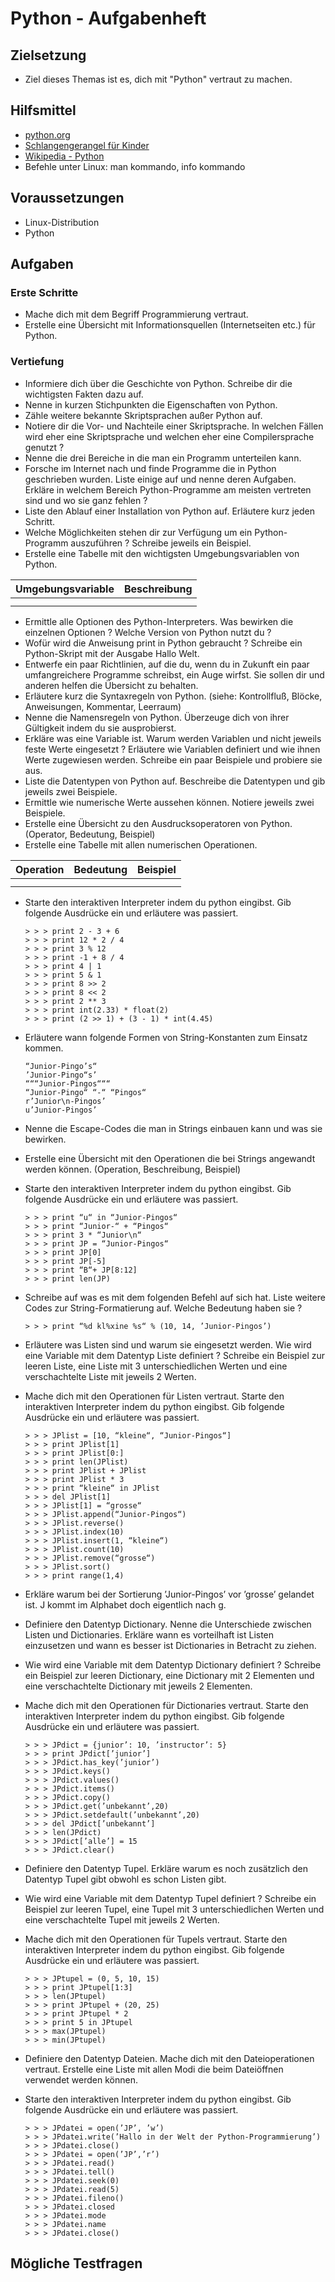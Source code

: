 # Python - Aufgabenheft

## Zielsetzung

* Ziel dieses Themas ist es, dich mit "Python" vertraut zu machen.


## Hilfsmittel

* [python.org](https://www.python.org/)
* [Schlangengerangel für Kinder](http://python-verband.org/informieren/news/schlangengerangel-fuer-kinder)
* [Wikipedia - Python](https://de.wikipedia.org/wiki/Python_%28Programmiersprache%29)
* Befehle unter Linux: man kommando, info kommando


## Voraussetzungen

* Linux-Distribution
* Python


## Aufgaben

### Erste Schritte

* Mache dich mit dem Begriff Programmierung vertraut.
* Erstelle eine Übersicht mit Informationsquellen (Internetseiten etc.) für Python.

### Vertiefung

* Informiere dich über die Geschichte von Python. Schreibe dir die wichtigsten Fakten dazu auf.
* Nenne in kurzen Stichpunkten die Eigenschaften von Python.
* Zähle weitere bekannte Skriptsprachen außer Python auf.
* Notiere dir die Vor- und Nachteile einer Skriptsprache. In welchen Fällen wird eher eine Skriptsprache und welchen eher eine Compilersprache genutzt ?
* Nenne die drei Bereiche in die man ein Programm unterteilen kann.
* Forsche im Internet nach und finde Programme die in Python geschrieben wurden. Liste einige auf und nenne deren Aufgaben. Erkläre in welchem Bereich Python-Programme am meisten vertreten sind und wo sie ganz fehlen ?
* Liste den Ablauf einer Installation von Python auf. Erläutere kurz jeden Schritt.
* Welche Möglichkeiten stehen dir zur Verfügung um ein Python-Programm auszuführen ? Schreibe jeweils ein Beispiel.
* Erstelle eine Tabelle mit den wichtigsten Umgebungsvariablen von Python.

Umgebungsvariable | Beschreibung
------------------|-------------
                  |
                  |


* Ermittle alle Optionen des Python-Interpreters. Was bewirken die einzelnen Optionen ? Welche Version von Python nutzt du ?
* Wofür wird die Anweisung print in Python gebraucht ? Schreibe ein Python-Skript mit der Ausgabe Hallo Welt.
* Entwerfe ein paar Richtlinien, auf die du, wenn du in Zukunft ein paar umfangreichere Programme schreibst, ein Auge wirfst. Sie sollen dir und anderen helfen die Übersicht zu behalten.
* Erläutere kurz die Syntaxregeln von Python. (siehe: Kontrollfluß, Blöcke, Anweisungen, Kommentar, Leerraum)
* Nenne die Namensregeln von Python. Überzeuge dich von ihrer Gültigkeit indem du sie ausprobierst.
* Erkläre was eine Variable ist. Warum werden Variablen und nicht jeweils feste Werte eingesetzt ? Erläutere wie Variablen definiert und wie ihnen Werte zugewiesen werden. Schreibe ein paar Beispiele und probiere sie aus.
* Liste die Datentypen von Python auf. Beschreibe die Datentypen und gib jeweils zwei Beispiele.
* Ermittle wie numerische Werte aussehen können. Notiere jeweils zwei Beispiele.
* Erstelle eine Übersicht zu den Ausdrucksoperatoren von Python. (Operator, Bedeutung, Beispiel)
* Erstelle eine Tabelle mit allen numerischen Operationen.

Operation | Bedeutung | Beispiel
----------|-----------|---------
          |           |         
          |           |         


* Starte den interaktiven Interpreter indem du python eingibst. Gib folgende Ausdrücke ein und erläutere was passiert.
    ```
    > > > print 2 - 3 + 6
    > > > print 12 * 2 / 4
    > > > print 3 % 12
    > > > print -1 + 8 / 4
    > > > print 4 | 1
    > > > print 5 & 1
    > > > print 8 >> 2
    > > > print 8 << 2
    > > > print 2 ** 3
    > > > print int(2.33) * float(2)
    > > > print (2 >> 1) + (3 - 1) * int(4.45)
    ```

* Erläutere wann folgende Formen von String-Konstanten zum Einsatz kommen.
    ```
    “Junior-Pingo’s“
    ’Junior-Pingo“s’
    “““Junior-Pingos“““
    “Junior-Pingo“ “-“ “Pingos“
    r’Junior\n-Pingos’
    u’Junior-Pingos’
    ```


* Nenne die Escape-Codes die man in Strings einbauen kann und was sie bewirken.
* Erstelle eine Übersicht mit den Operationen die bei Strings angewandt werden können. (Operation, Beschreibung, Beispiel)
* Starte den interaktiven Interpreter indem du python eingibst. Gib folgende Ausdrücke ein und erläutere was passiert.
    ```
    > > > print “u“ in “Junior-Pingos“
    > > > print “Junior-“ + “Pingos“
    > > > print 3 * “Junior\n“
    > > > print JP = “Junior-Pingos“
    > > > print JP[0]
    > > > print JP[-5]
    > > > print “B“+ JP[8:12]
    > > > print len(JP)
    ```


* Schreibe auf was es mit dem folgenden Befehl auf sich hat. Liste weitere Codes zur String-Formatierung auf. Welche Bedeutung haben sie ?
    ```
    > > > print “%d kl%xine %s“ % (10, 14, ’Junior-Pingos’)
    ```


* Erläutere was Listen sind und warum sie eingesetzt werden. Wie wird eine Variable mit dem Datentyp Liste definiert ? Schreibe ein Beispiel zur leeren Liste, eine Liste mit 3 unterschiedlichen Werten und eine verschachtelte Liste mit jeweils 2 Werten.
* Mache dich mit den Operationen für Listen vertraut. Starte den interaktiven Interpreter indem du python eingibst. Gib folgende Ausdrücke ein und erläutere was passiert.
    ```
    > > > JPlist = [10, “kleine“, “Junior-Pingos“]
    > > > print JPlist[1]
    > > > print JPlist[0:]
    > > > print len(JPlist)
    > > > print JPlist + JPlist
    > > > print JPlist * 3
    > > > print “kleine“ in JPlist
    > > > del JPlist[1]
    > > > JPlist[1] = “grosse“
    > > > JPlist.append(“Junior-Pingos“)
    > > > JPlist.reverse()
    > > > JPlist.index(10)
    > > > JPlist.insert(1, “kleine“)
    > > > JPlist.count(10)
    > > > JPlist.remove(“grosse“)
    > > > JPlist.sort()
    > > > print range(1,4)
    ```


* Erkläre warum bei der Sortierung ’Junior-Pingos’ vor ’grosse’ gelandet ist. J kommt im Alphabet doch eigentlich nach g.
* Definiere den Datentyp Dictionary. Nenne die Unterschiede zwischen Listen und Dictionaries. Erkläre wann es vorteilhaft ist Listen einzusetzen und wann es besser ist Dictionaries in Betracht zu ziehen.
* Wie wird eine Variable mit dem Datentyp Dictionary definiert ? Schreibe ein Beispiel zur leeren Dictionary, eine Dictionary mit 2 Elementen und eine verschachtelte Dictionary mit jeweils 2 Elementen.
* Mache dich mit den Operationen für Dictionaries vertraut. Starte den interaktiven Interpreter indem du python eingibst. Gib folgende Ausdrücke ein und erläutere was passiert.
    ```
    > > > JPdict = {junior’: 10, ’instructor’: 5}
    > > > print JPdict[’junior’]
    > > > JPdict.has_key(’junior’)
    > > > JPdict.keys()
    > > > JPdict.values()
    > > > JPdict.items()
    > > > JPdict.copy()
    > > > JPdict.get(’unbekannt’,20)
    > > > JPdict.setdefault(’unbekannt’,20)
    > > > del JPdict[’unbekannt’]
    > > > len(JPdict)
    > > > JPdict[’alle’] = 15
    > > > JPdict.clear()
    ```


* Definiere den Datentyp Tupel. Erkläre warum es noch zusätzlich den Datentyp Tupel gibt obwohl es schon Listen gibt.
* Wie wird eine Variable mit dem Datentyp Tupel definiert ? Schreibe ein Beispiel zur leeren Tupel, eine Tupel mit 3 unterschiedlichen Werten und eine verschachtelte Tupel mit jeweils 2 Werten.
* Mache dich mit den Operationen für Tupels vertraut. Starte den interaktiven Interpreter indem du python eingibst. Gib folgende Ausdrücke ein und erläutere was passiert.
    ```
    > > > JPtupel = (0, 5, 10, 15)
    > > > print JPtupel[1:3]
    > > > len(JPtupel)
    > > > print JPtupel + (20, 25)
    > > > print JPtupel * 2
    > > > print 5 in JPtupel
    > > > max(JPtupel)
    > > > min(JPtupel)
    ```


* Definiere den Datentyp Dateien. Mache dich mit den Dateioperationen vertraut. Erstelle eine Liste mit allen Modi die beim Dateiöffnen verwendet werden können.
* Starte den interaktiven Interpreter indem du python eingibst. Gib folgende Ausdrücke ein und erläutere was passiert.
    ```
    > > > JPdatei = open(’JP’, ’w’)
    > > > JPdatei.write(’Hallo in der Welt der Python-Programmierung’)
    > > > JPdatei.close()
    > > > JPdatei = open(’JP’,’r’)
    > > > JPdatei.read() 
    > > > JPdatei.tell()
    > > > JPdatei.seek(0)
    > > > JPdatei.read(5)
    > > > JPdatei.fileno()
    > > > JPdatei.closed
    > > > JPdatei.mode
    > > > JPdatei.name
    > > > JPdatei.close()
    ```


## Mögliche Testfragen



